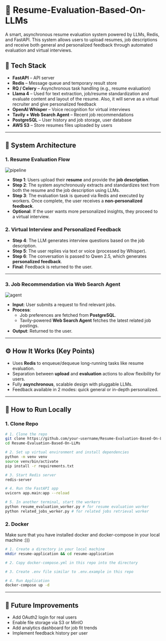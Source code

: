 # 🧠 Resume-Evaluation-Based-On-LLMs

A smart, asynchronous resume evaluation system powered by LLMs, Redis, and FastAPI. This system allows users to upload resumes, job descriptions and receive both general and personalized feedback through automated evaluation and virtual interviews.

## 🔧 Tech Stack

- **FastAPI** – API server
- **Redis** – Message queue and temporary result store
- **RQ / Celery** – Asynchronous task handling (e.g., resume evaluation)
- **Llama 4** – Used for text extraction, job/resume standardization and evaluate content and layout of the resume. Also, it will serve as a virtual recruiter and give personalized feedback
- **OpenAI Whisper** – Voice recognition for virtual interviews
- **Tavily + Web Search Agent** – Recent job recommendations
- **PostgreSQL** – User history and job storage, user database
- **AWS S3** – Store resumes files uploaded by users

---

## 🚀 System Architecture

### 1. Resume Evaluation Flow

![pipeline](https://github.com/user-attachments/assets/40f75ec5-7624-4539-9e13-4c62e0013cea)

- **Step 1**: Users upload their **resume** and provide the **job description**.
- **Step 2**: The system asynchronously extracts and standardizes text from both the resume and the job description using LLMs.
- **Step 3**: The evaluation task is queued via Redis and executed by workers. Once complete, the user receives a **non-personalized feedback**.
- **Optional**: If the user wants more personalized insights, they proceed to a virtual interview.

### 2. Virtual Interview and Personalized Feedback

- **Step 4**: The LLM generates interview questions based on the job description.
- **Step 5**: The user replies via text or voice (processed by Whisper).
- **Step 6**: The conversation is passed to Qwen 2.5, which generates **personalized feedback**.
- **Final**: Feedback is returned to the user.

---

### 3. Job Recommendation via Web Search Agent

![agent](https://github.com/user-attachments/assets/986a83f0-c182-4bb4-9f75-af56cd0dc805)


- **Input**: User submits a request to find relevant jobs.
- **Process**:
  - Job preferences are fetched from **PostgreSQL**.
  - Tavily-powered **Web Search Agent** fetches the latest related job postings.
- **Output**: Returned to the user.

---


## ⚙️ How It Works (Key Points)

- Uses **Redis** to enqueue/dequeue long-running tasks like resume evaluation.
- Separation between **upload** and **evaluation** actions to allow flexibility for users.
- Fully **asynchronous**, scalable design with pluggable LLMs.
- Feedback available in 2 modes: quick general or in-depth personalized.

---

## 🧪 How to Run Locally

### 1. Clone Repo
```bash
# 1. Clone the repo
git clone https://github.com/your-username/Resume-Evaluation-Based-On-LLMs.git
cd Resume-Evaluation-Based-On-LLMs

# 2. Set up virtual environment and install dependencies
python -m venv venv
source venv/bin/activate
pip install -r requirements.txt

# 3. Start Redis server
redis-server

# 4. Run the FastAPI app
uvicorn app.main:app --reload

# 5. In another terminal, start the workers
python resume_evaluation_worker.py # for resume evaluation worker
python related_jobs_worker.py # for related jobs retrieval worker
```

### 2. Docker
Make sure that you have installed docker and docker-compose in your local machine :)))
```bash
# 1. Create a directory in your local machine
mkdir resume-application && cd resume-application

# 2. Copy docker-compose.yml in this repo into the directory

# 3. Create .env file similar to .env.example in this repo

# 4. Run Application
docker-compose up -d
```

---


## 📌 Future Improvements

- Add OAuth2 login for real users
- Enable file storage via S3 or MinIO
- Add analytics dashboard for job fit trends
- Implement feedback history per user

